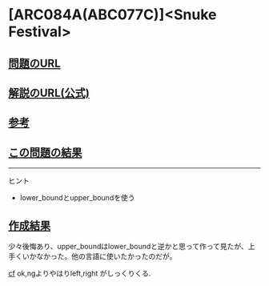 # \[ARC084A(ABC077C)\]\<Snuke Festival\>

## [問題のURL](https://atcoder.jp/contests/abc077/tasks/arc084_a)

## [解説のURL(公式)](https://blog.hamayanhamayan.com/entry/2017/11/06/020314)


## [参考](https://drken1215.hatenablog.com/entry/2021/02/25/223800)

## [この問題の結果](https://atcoder.jp/contests/abc077/submissions?f.Task=arc084_a&f.LanguageName=C%2B%2B&f.Status=AC&f.User=)

<!---- 「問題の結果の見方」
 PROBLEMS→問題番号一覧→回答者数→accepted＋言語をセレクトする 
 ---->

-----
ヒント

* lower_boundとupper_boundを使う

## [作成結果](https://atcoder.jp/contests/abc077/submissions/32672861)

少々後悔あり、upper_boundはlower_boundと逆かと思って作って見たが、上手くいかなかった。他の言語に使いたかったのだが。

[cf](https://akhtikd.com/posts/2019-12-11/)
ok,ngよりやはりleft,right がしっくりくる.

